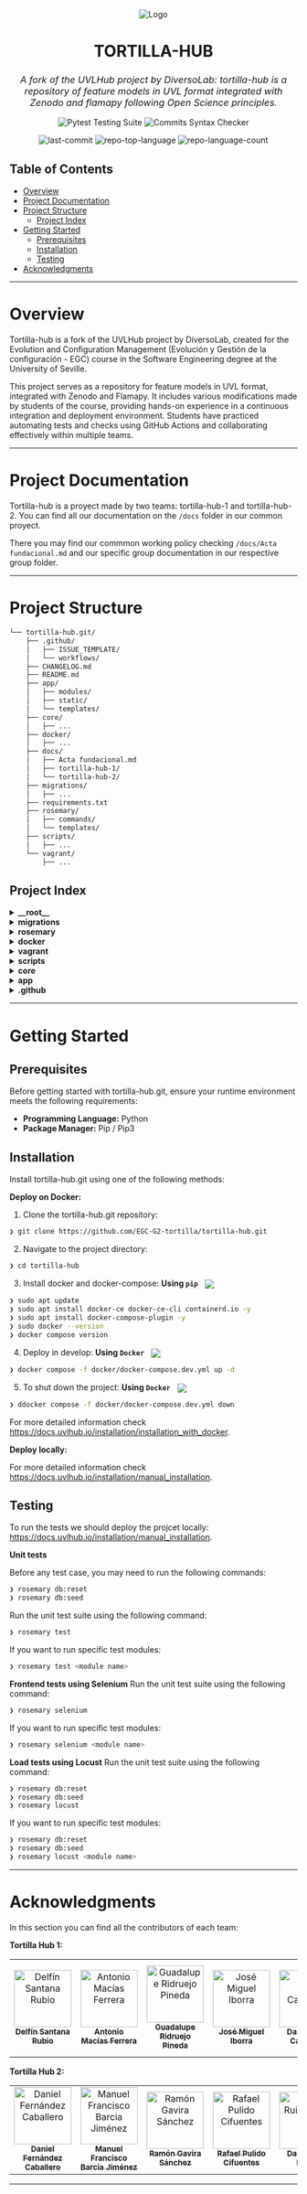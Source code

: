 <div align="center">
  <img src="https://www.uvlhub.io/static/img/logos/logo-light.svg" alt="Logo">
</div>

<div align="center">
  <h1>TORTILLA-HUB</h1>
  <h3 style="font-style: italic; font-weight: normal;">
    A fork of the UVLHub project by DiversoLab: tortilla-hub is a repository of feature models in UVL format integrated with Zenodo and flamapy following Open Science principles.
  </h3>

  <p>
    <img src="https://github.com/EGC-G2-tortilla/tortilla-hub/actions/workflows/tests.yml/badge.svg?branch=main" alt="Pytest Testing Suite">
    <img src="https://github.com/EGC-G2-tortilla/tortilla-hub/actions/workflows/commits.yml/badge.svg?branch=main" alt="Commits Syntax Checker">
  </p>

  <p>
    <img src="https://img.shields.io/github/last-commit/EGC-G2-tortilla/tortilla-hub?style=default&logo=git&logoColor=white&color=0080ff" alt="last-commit">
    <img src="https://img.shields.io/github/languages/top/EGC-G2-tortilla/tortilla-hub?style=default&color=0080ff" alt="repo-top-language">
    <img src="https://img.shields.io/github/languages/count/EGC-G2-tortilla/tortilla-hub?style=default&color=0080ff" alt="repo-language-count">
  </p>

</div>

## Table of Contents

- [Overview](#overview)
- [Project Documentation](#project-documentation)
- [Project Structure](#project-structure)
  - [Project Index](#project-index)
- [Getting Started](#getting-started)
  - [Prerequisites](#prerequisites)
  - [Installation](#installation)
  - [Testing](#testing)
- [Acknowledgments](#acknowledgments)

---

# Overview

Tortilla-hub is a fork of the UVLHub project by DiversoLab, created for the Evolution and Configuration Management (Evolución y Gestión de la configuración - EGC) course in the Software Engineering degree at the University of Seville.

This project serves as a repository for feature models in UVL format, integrated with Zenodo and Flamapy. It includes various modifications made by students of the course, providing hands-on experience in a continuous integration and deployment environment. Students have practiced automating tests and checks using GitHub Actions and collaborating effectively within multiple teams.

---

# Project Documentation

Tortilla-hub is a proyect made by two teams: tortilla-hub-1 and tortilla-hub-2. You can find all our documentation on the ``/docs`` folder in our common proyect. 

There you may find our commmon working policy checking ``/docs/Acta fundacional.md`` and our specific group documentation in our respective group folder.

---

# Project Structure

```sh
└── tortilla-hub.git/
    ├── .github/
    │   ├── ISSUE_TEMPLATE/
    │   └── workflows/
    ├── CHANGELOG.md
    ├── README.md
    ├── app/
    │   ├── modules/
    │   ├── static/
    │   └── templates/
    ├── core/
    │   ├── ...
    ├── docker/
    │   ├── ...
    ├── docs/
    │   ├── Acta fundacional.md
    │   ├── tortilla-hub-1/
    │   └── tortilla-hub-2/
    ├── migrations/
    │   ├── ...
    ├── requirements.txt
    ├── rosemary/
    │   ├── commands/
    │   └── templates/
    ├── scripts/
    │   ├── ...
    └── vagrant/
        ├── ...
```

## Project Index

  <details>
    <summary><b>__root__</b></summary>
    <blockquote>
      <table>
        <tr>
          <td><b><a href='https://github.com/EGC-G2-tortilla/tortilla-hub.git/blob/master/requirements.txt'>requirements.txt</a></b></td>
          <td>- Requirements.txt specifies the project's dependencies<br>- It lists numerous Python packages, including Flask for web framework, SQLAlchemy for database interaction, pytest for testing, and several libraries related to  feature modeling (flamapy-*)<br>- These packages provide the necessary tools and components for building and running the application.</td>
        </tr>
        <tr>
          <td><b><a href='https://github.com/EGC-G2-tortilla/tortilla-hub.git/blob/master/setup.py'>setup.py</a></b></td>
          <td>- setup.py configures the Rosemary project for installation<br>- It defines the project's metadata, lists dependencies (Click and python-dotenv), and specifies the command-line interface (rosemary) entry point, enabling users to easily interact with the UVLHub development environment via the command line.</td>
        </tr>
      </table>
    </blockquote>
  </details>
  <details>
    <summary><b>migrations</b></summary>
    <blockquote>
      <table>
        <tr>
          <td><b><a href='https://github.com/EGC-G2-tortilla/tortilla-hub.git/blob/master/migrations/script.py.mako'>script.py.mako</a></b></td>
          <td>- The script generates Alembic migration scripts for database schema changes.</td>
        </tr>
        <tr>
          <td><b><a href='https://github.com/EGC-G2-tortilla/tortilla-hub.git/blob/master/migrations/env.py'>env.py</a></b></td>
          <td>- env.py configures Alembic, a database migration tool, within a Flask application</td>
        </tr>
        <tr>
          <td><b><a href='https://github.com/EGC-G2-tortilla/tortilla-hub.git/blob/master/migrations/alembic.ini'>alembic.ini</a></b></td>
          <td>- The alembic.ini file configures Alembic, a database migration tool, for the project</td>
        </tr>
      </table>
      <details>
        <summary><b>versions</b></summary>
        <blockquote>
          <a>This folder will contain the successive versions of the migrations made for the Flask project's database. The most recent one will have the highest version number.</a>
          <table>
            <tr>
              <td><b><a href='https://github.com/EGC-G2-tortilla/tortilla-hub.git/blob/master/migrations/versions/002.py'>002.py</a></b></td>
              <td>❯ ...</td>
            </tr>
            <tr>
              <td><b><a href='https://github.com/EGC-G2-tortilla/tortilla-hub.git/blob/master/migrations/versions/001.py'>001.py</a></b></td>
              <td>❯ ...</td>
            </tr>
          </table>
        </blockquote>
      </details>
    </blockquote>
  </details>
  <details>
    <summary><b>rosemary</b></summary>
    <blockquote>
      <table>
        <tr>
          <td><b><a href='https://github.com/EGC-G2-tortilla/tortilla-hub.git/blob/master/rosemary/cli.py'>cli.py</a></b></td>
          <td>- Rosemary/cli.py provides a command-line interface (CLI) for streamlining project development<br>- It integrates various commands, including database management, testing, environment setup, code quality checks, and deployment aids<br>- The CLI acts as a central access point, simplifying common development tasks and improving workflow efficiency within the larger Rosemary project.</td>
        </tr>
        <tr>
          <td><b><a href='https://github.com/EGC-G2-tortilla/tortilla-hub.git/blob/master/rosemary/__main__.py'>__main__.py</a></b></td>
          <td>- Rosemary's __main__.py serves as the application's entry point.</td>
        </tr>
      </table>
      <details>
        <summary><b>templates</b></summary>
        <blockquote>
          <a>...</a>
        </blockquote>
      </details>
      <details>
        <summary><b>commands</b></summary>
        <blockquote>
          <a>...</a>
        </blockquote>
      </details>
    </blockquote>
  </details>
  <details>
    <summary><b>docker</b></summary>
    <blockquote>
      <table>
        <tr>
          <td><b><a href='https://github.com/EGC-G2-tortilla/tortilla-hub.git/blob/master/docker/docker-compose.prod.ssl.yml'>docker-compose.prod.ssl.yml</a></b></td>
          <td>- The docker-compose.prod.ssl.yml file configures a production environment using Docker Compose<br>- It orchestrates the deployment of a web application, a MariaDB database, an Nginx reverse proxy, and Watchtower for automated container updates<br>- The configuration specifies container images, environment variables, port mappings, and volume mounts for persistent data and application resources.</td>
        </tr>
        <tr>
          <td><b><a href='https://github.com/EGC-G2-tortilla/tortilla-hub.git/blob/master/docker/docker-compose.dev.yml'>docker-compose.dev.yml</a></b></td>
          <td>- The docker-compose.dev.yml file configures a multi-container development environment<br>- It defines services for a web application, a MariaDB database, and an Nginx reverse proxy<br>- The configuration facilitates local development by linking these services, managing environment variables, and setting up necessary volumes and networks for seamless interaction<br>- The setup enables developers to run and test the application locally.</td>
        </tr>
        <tr>
          <td><b><a href='https://github.com/EGC-G2-tortilla/tortilla-hub.git/blob/master/docker/docker-compose.prod.webhook.yml'>docker-compose.prod.webhook.yml</a></b></td>
          <td>- The docker-compose.prod.webhook.yml file configures a production environment for a web application using Docker Compose<br>- It defines services for the application itself, a MariaDB database, and an Nginx web server, orchestrating their interactions and resource allocation<br>- The configuration includes environment variables, port mappings, volume mounts for persistent data and scripts, and ensures automatic restarts<br>- The setup facilitates deployment and management of the application within a containerized infrastructure.</td>
        </tr>
        <tr>
          <td><b><a href='https://github.com/EGC-G2-tortilla/tortilla-hub.git/blob/master/docker/docker-compose.prod.yml'>docker-compose.prod.yml</a></b></td>
          <td>- Docker Compose orchestrates a production environment<br>- It defines and manages four containers: a web application, a MariaDB database, an Nginx reverse proxy, and a Watchtower for automated container updates<br>- The configuration maps local directories to containers, enabling persistent storage and deployment of application code, scripts, and configurations<br>- The setup ensures high availability and simplified deployment.</td>
        </tr>
      </table>
      <details>
        <summary><b>images</b></summary>
        <a>This folder will contain the latest Docker images of the webhoock, database, prodcution and development application, and necessary test environments. </a>
        <blockquote>
          <table>
            <tr>
              <td><b><a href='https://github.com/EGC-G2-tortilla/tortilla-hub.git/blob/master/docker/images/Dockerfile.prod'>Dockerfile.prod</a></b></td>
              <td>❯ ...</td>
            </tr>
            <tr>
              <td><b><a href='https://github.com/EGC-G2-tortilla/tortilla-hub.git/blob/master/docker/images/Dockerfile.webhook'>Dockerfile.webhook</a></b></td>
              <td>❯ ...</td>
            </tr>
            <tr>
              <td><b><a href='https://github.com/EGC-G2-tortilla/tortilla-hub.git/blob/master/docker/images/Dockerfile.mariadb'>Dockerfile.mariadb</a></b></td>
              <td>❯ ...</td>
            </tr>
            <tr>
              <td><b><a href='https://github.com/EGC-G2-tortilla/tortilla-hub.git/blob/master/docker/images/Dockerfile.render'>Dockerfile.render</a></b></td>
              <td>❯ ...</td>
            </tr>
            <tr>
              <td><b><a href='https://github.com/EGC-G2-tortilla/tortilla-hub.git/blob/master/docker/images/Dockerfile.locust'>Dockerfile.locust</a></b></td>
              <td>❯ ...</td>
            </tr>
            <tr>
              <td><b><a href='https://github.com/EGC-G2-tortilla/tortilla-hub.git/blob/master/docker/images/Dockerfile.dev'>Dockerfile.dev</a></b></td>
              <td>❯ ...</td>
            </tr>
          </table>
        </blockquote>
      </details>
      <details>
        <summary><b>nginx</b></summary>
        <a>This folder will contain the latest Docker images of the Nginx reverse proxy, and a Watchtower for automated container updates. </a>
        <blockquote>
          <a>...</a>
          <details>
            <summary><b>html</b></summary>
            <blockquote>
              <a>...</a>
            </blockquote>
          </details>
        </blockquote>
      </details>
      <details>
        <summary><b>entrypoints</b></summary>
        <blockquote>
          <a>...</a>
        </blockquote>
      </details>
    </blockquote>
  </details>
  <details>
    <summary><b>vagrant</b></summary>
    <blockquote>
      <table>
      <tr>
        <td><b><a href='https://github.com/EGC-G2-tortilla/tortilla-hub.git/blob/master/vagrant/04_install_dependencies.yml'>04_install_dependencies.yml</a></b></td>
        <td>- The Ansible playbook configures the system to support the project's Python 3.12 environment.</td>
      </tr>
      <tr>
        <td><b><a href='https://github.com/EGC-G2-tortilla/tortilla-hub.git/blob/master/vagrant/02_install_mariadb.yml'>02_install_mariadb.yml</a></b></td>
        <td>- The Ansible playbook 02_install_mariadb.yml sets up a MariaDB database server<br>- It installs MariaDB and the necessary Python library, starts and enables the service, configures the root password, and creates specified databases and a user with appropriate privileges.</td>
      </tr>
      <tr>
        <td><b><a href='https://github.com/EGC-G2-tortilla/tortilla-hub.git/blob/master/vagrant/01_setup.yml'>01_setup.yml</a></b></td>
        <td>- `vagrant/01_setup.yml prepares the system for provisioning by updating the apt package cache.</td>
      </tr>
      <tr>
        <td><b><a href='https://github.com/EGC-G2-tortilla/tortilla-hub.git/blob/master/vagrant/03_mariadb_scripts.yml'>03_mariadb_scripts.yml</a></b></td>
        <td>- The vagrant/03_mariadb_scripts.yml Ansible playbook configures and initializes the MariaDB database.</td>
      </tr>
      <tr>
        <td><b><a href='https://github.com/EGC-G2-tortilla/tortilla-hub.git/blob/master/vagrant/06_utilities.yml'>06_utilities.yml</a></b></td>
        <td>- Ansible's 06_utilities.yml configures the Vagrant user environment.</td>
      </tr>
      <tr>
        <td><b><a href='https://github.com/EGC-G2-tortilla/tortilla-hub.git/blob/master/vagrant/00_main.yml'>00_main.yml</a></b></td>
        <td>❯ ...</td>
      </tr>
      <tr>
        <td><b><a href='https://github.com/EGC-G2-tortilla/tortilla-hub.git/blob/master/vagrant/Vagrantfile'>Vagrantfile</a></b></td>
        <td>- The Vagrantfile configures a virtual machine using Ubuntu, setting up network ports, syncing folders, and provisioning via Ansible<br>- It loads environment variables from a .env file, making them accessible to the Ansible playbook and the virtual machine's shell environment<br>- This ensures consistent configuration and deployment across different environments.</td>
      </tr>
      <tr>
        <td><b><a href='https://github.com/EGC-G2-tortilla/tortilla-hub.git/blob/master/vagrant/05_run_app.yml'>05_run_app.yml</a></b></td>
        <td>❯ ...</td>
      </tr>
      </table>
    </blockquote>
  </details>
  <details>
    <summary><b>scripts</b></summary>
    <blockquote>
      <table>
      <tr>
        <td><b><a href='https://github.com/EGC-G2-tortilla/tortilla-hub.git/blob/master/scripts/restart_container.sh'>restart_container.sh</a></b></td>
        <td>❯ Restarts the Docker container running the Flask app. </td>
      </tr>
      <tr>
        <td><b><a href='https://github.com/EGC-G2-tortilla/tortilla-hub.git/blob/master/scripts/wait-for-db.sh'>wait-for-db.sh</a></b></td>
        <td>❯ Waits for the database service to be up before starting the Flask app. </td>
      </tr>
      <tr>
        <td><b><a href='https://github.com/EGC-G2-tortilla/tortilla-hub.git/blob/master/scripts/init-testing-db.sh'>init-testing-db.sh</a></b></td>
        <td>❯ Waits for the database service to be up before starting the Flask app, likely using a connection check loop.</td>
      </tr>
      <tr>
        <td><b><a href='https://github.com/EGC-G2-tortilla/tortilla-hub.git/blob/master/scripts/ssl_renew.sh'>ssl_renew.sh</a></b></td>
        <td>❯ Renews SSL certificates. </td>
      </tr>
      <tr>
        <td><b><a href='https://github.com/EGC-G2-tortilla/tortilla-hub.git/blob/master/scripts/git_update.sh'>git_update.sh</a></b></td>
        <td>❯ Updates the project repository by pulling the latest changes from Git. </td>
      </tr>
      <tr>
        <td><b><a href='https://github.com/EGC-G2-tortilla/tortilla-hub.git/blob/master/scripts/ssl_setup.sh'>ssl_setup.sh</a></b></td>
        <td>❯ Sets up SSL certificates and configures the Flask app with Nginx. </td>
      </tr>
      <tr>
        <td><b><a href='https://github.com/EGC-G2-tortilla/tortilla-hub.git/blob/master/scripts/clean_docker.sh'>clean_docker.sh</a></b></td>
        <td>❯ Cleans up unused Docker containers, images, volumes, and networks.</td>
      </tr>
      </table>
    </blockquote>
  </details>
  <details>
    <summary><b>core</b></summary>
    <blockquote>
      <a>The core folder contains the core logic of the application: application setup,  configurations, selenium configuration, serialicers and decorators, base templates, etc.</a>
      <details>
        <summary><b>bootstraps</b></summary>
        <blockquote>
          <a>...</a>
        </blockquote>
      </details>
      <details>
        <summary><b>selenium</b></summary>
        <blockquote>
          <a>...</a>
        </blockquote>
      </details>
      <details>
        <summary><b>configuration</b></summary>
        <blockquote>
          <a>...</a>
        </blockquote>
      </details>
      <details>
        <summary><b>blueprints</b></summary>
        <blockquote>
          <a>...</a>
        </blockquote>
      </details>
      <details>
        <summary><b>serialisers</b></summary>
        <blockquote>
          <a>...</a>
        </blockquote>
      </details>
      <details>
        <summary><b>decorators</b></summary>
        <blockquote>
          <a>...</a>
        </blockquote>
      </details>
      <details>
        <summary><b>locust</b></summary>
        <blockquote>
          <a>...</a>
        </blockquote>
      </details>
      <details>
        <summary><b>resources</b></summary>
        <blockquote>
          <a>...</a>
        </blockquote>
      </details>
      <details>
        <summary><b>managers</b></summary>
        <blockquote>
          <a>...</a>
        </blockquote>
      </details>
      <details>
        <summary><b>repositories</b></summary>
        <blockquote>
          <a>...</a>
        </blockquote>
      </details>
      <details>
        <summary><b>seeders</b></summary>
        <blockquote>
          <a>...</a>
        </blockquote>
      </details>
      <details>
        <summary><b>environment</b></summary>
        <blockquote>
          <a>...</a>
        </blockquote>
      </details>
      <details>
        <summary><b>services</b></summary>
        <blockquote>
          <a>...</a>
        </blockquote>
      </details>
    </blockquote>
  </details>
  <details>
    <summary><b>app</b></summary>
    <a>The app folder cotains all the application logic: all the data models, the repositories and servers of the differrent modules, and the html files for the applications views. </a>
    <blockquote>
      <details>
        <summary><b>templates</b></summary>
        <a>Base templates for the html files and common error pages. </a>
        <blockquote>
          <table>
          <tr>
            <td><b><a href='https://github.com/EGC-G2-tortilla/tortilla-hub.git/blob/master/app/templates/base_template.html'>base_template.html</a></b></td>
            <td>❯ The base template that provides the layout (e.g., navigation, header, footer) for other pages. Other templates extend this. </td>
          </tr>
          <tr>
            <td><b><a href='https://github.com/EGC-G2-tortilla/tortilla-hub.git/blob/master/app/templates/500.html'>500.html</a></b></td>
            <td>❯ Displays the 500 Internal Server Error page, shown when the server encounters an unexpected condition. </td>
          </tr>
          <tr>
            <td><b><a href='https://github.com/EGC-G2-tortilla/tortilla-hub.git/blob/master/app/templates/404.html'>404.html</a></b></td>
            <td>❯ Renders the 404 Not Found page, displayed when a resource (e.g., URL) does not exist. </td>
          </tr>
          <tr>
            <td><b><a href='https://github.com/EGC-G2-tortilla/tortilla-hub.git/blob/master/app/templates/401.html'>401.html</a></b></td>
            <td>❯ A 401 Unauthorized error page, shown when the user is not authenticated. </td>
          </tr>
          <tr>
            <td><b><a href='https://github.com/EGC-G2-tortilla/tortilla-hub.git/blob/master/app/templates/400.html'>400.html</a></b></td>
            <td>❯ Handles the 400 Bad Request error, usually caused by invalid client input. </td>
          </tr>
          </table>
        </blockquote>
      </details>
      <details>
        <summary><b>modules</b></summary>
        <blockquote>
          <table>
          <tr>
            <td><b><a href='https://github.com/EGC-G2-tortilla/tortilla-hub.git/blob/master/app/modules/conftest.py'>conftest.py</a></b></td>
            <td>❯ ...</td>
          </tr>
          <tr>
            <td><b><a href='https://github.com/EGC-G2-tortilla/tortilla-hub.git/blob/master/app/modules/pytest.ini'>pytest.ini</a></b></td>
            <td>❯ ...</td>
          </tr>
          </table>
          <details>
            <summary><b>webhook</b></summary>
            <a>This folder contains the logic related to handling webhooks (HTTP callbacks triggered by external services to notify your of certain events).</a>
            <blockquote>
              <table>
              <tr>
                <td><b><a href='https://github.com/EGC-G2-tortilla/tortilla-hub.git/blob/master/app/modules/webhook/services.py'>services.py</a></b></td>
                <td>❯ ...</td>
              </tr>
              <tr>
                <td><b><a href='https://github.com/EGC-G2-tortilla/tortilla-hub.git/blob/master/app/modules/webhook/models.py'>models.py</a></b></td>
                <td>❯ ...</td>
              </tr>
              <tr>
                <td><b><a href='https://github.com/EGC-G2-tortilla/tortilla-hub.git/blob/master/app/modules/webhook/seeders.py'>seeders.py</a></b></td>
                <td>❯ ...</td>
              </tr>
              <tr>
                <td><b><a href='https://github.com/EGC-G2-tortilla/tortilla-hub.git/blob/master/app/modules/webhook/forms.py'>forms.py</a></b></td>
                <td>❯ ...</td>
              </tr>
              <tr>
                <td><b><a href='https://github.com/EGC-G2-tortilla/tortilla-hub.git/blob/master/app/modules/webhook/repositories.py'>repositories.py</a></b></td>
                <td>❯ ...</td>
              </tr>
              <tr>
                <td><b><a href='https://github.com/EGC-G2-tortilla/tortilla-hub.git/blob/master/app/modules/webhook/routes.py'>routes.py</a></b></td>
                <td>❯ ...</td>
              </tr>
              </table>
              <details>
                <summary><b>templates</b></summary>
                <blockquote>
                  <details>
                    <summary><b>webhook</b></summary>
                    <blockquote>
                      <table>
                      <tr>
                        <td><b><a href='https://github.com/EGC-G2-tortilla/tortilla-hub.git/blob/master/app/modules/webhook/templates/webhook/index.html'>index.html</a></b></td>
                        <td>❯ ...</td>
                      </tr>
                      </table>
                    </blockquote>
                  </details>
                </blockquote>
              </details>
            </blockquote>
          </details>
          <details>
            <summary><b>flamapy</b></summary>
            <blockquote>
              <table>
              <tr>
                <td><b><a href='https://github.com/EGC-G2-tortilla/tortilla-hub.git/blob/master/app/modules/flamapy/services.py'>services.py</a></b></td>
                <td>❯ ...</td>
              </tr>
              <tr>
                <td><b><a href='https://github.com/EGC-G2-tortilla/tortilla-hub.git/blob/master/app/modules/flamapy/models.py'>models.py</a></b></td>
                <td>❯ ...</td>
              </tr>
              <tr>
                <td><b><a href='https://github.com/EGC-G2-tortilla/tortilla-hub.git/blob/master/app/modules/flamapy/seeders.py'>seeders.py</a></b></td>
                <td>❯ ...</td>
              </tr>
              <tr>
                <td><b><a href='https://github.com/EGC-G2-tortilla/tortilla-hub.git/blob/master/app/modules/flamapy/forms.py'>forms.py</a></b></td>
                <td>❯ ...</td>
              </tr>
              <tr>
                <td><b><a href='https://github.com/EGC-G2-tortilla/tortilla-hub.git/blob/master/app/modules/flamapy/repositories.py'>repositories.py</a></b></td>
                <td>❯ ...</td>
              </tr>
              <tr>
                <td><b><a href='https://github.com/EGC-G2-tortilla/tortilla-hub.git/blob/master/app/modules/flamapy/routes.py'>routes.py</a></b></td>
                <td>❯ ...</td>
              </tr>
              </table>
              <details>
                <summary><b>templates</b></summary>
                <blockquote>
                  <details>
                    <summary><b>flamapy</b></summary>
                    <blockquote>
                      <table>
                      <tr>
                        <td><b><a href='https://github.com/EGC-G2-tortilla/tortilla-hub.git/blob/master/app/modules/flamapy/templates/flamapy/index.html'>index.html</a></b></td>
                        <td>❯ ...</td>
                      </tr>
                      </table>
                    </blockquote>
                  </details>
                </blockquote>
              </details>
            </blockquote>
          </details>
          <details>
            <summary><b>auth</b></summary>
            <blockquote>
              <a>The auth folder is dedicated to handling authentication and authorization functionalities. It contains code that manages user login, registration, password management, and permissions.</a>
              <table>
              <tr>
                <td><b><a href='https://github.com/EGC-G2-tortilla/tortilla-hub.git/blob/master/app/modules/auth/services.py'>services.py</a></b></td>
                <td>❯ ...</td>
              </tr>
              <tr>
                <td><b><a href='https://github.com/EGC-G2-tortilla/tortilla-hub.git/blob/master/app/modules/auth/models.py'>models.py</a></b></td>
                <td>❯ ...</td>
              </tr>
              <tr>
                <td><b><a href='https://github.com/EGC-G2-tortilla/tortilla-hub.git/blob/master/app/modules/auth/seeders.py'>seeders.py</a></b></td>
                <td>❯ ...</td>
              </tr>
              <tr>
                <td><b><a href='https://github.com/EGC-G2-tortilla/tortilla-hub.git/blob/master/app/modules/auth/forms.py'>forms.py</a></b></td>
                <td>❯ ...</td>
              </tr>
              <tr>
                <td><b><a href='https://github.com/EGC-G2-tortilla/tortilla-hub.git/blob/master/app/modules/auth/repositories.py'>repositories.py</a></b></td>
                <td>❯ ...</td>
              </tr>
              <tr>
                <td><b><a href='https://github.com/EGC-G2-tortilla/tortilla-hub.git/blob/master/app/modules/auth/routes.py'>routes.py</a></b></td>
                <td>❯ ...</td>
              </tr>
              </table>
              <details>
                <summary><b>templates</b></summary>
                <blockquote>
                  <details>
                    <summary><b>auth</b></summary>
                    <blockquote>
                      <table>
                      <tr>
                        <td><b><a href='https://github.com/EGC-G2-tortilla/tortilla-hub.git/blob/master/app/modules/auth/templates/auth/signup_form.html'>signup_form.html</a></b></td>
                        <td>❯ ...</td>
                      </tr>
                      <tr>
                        <td><b><a href='https://github.com/EGC-G2-tortilla/tortilla-hub.git/blob/master/app/modules/auth/templates/auth/provide_email.html'>provide_email.html</a></b></td>
                        <td>❯ ...</td>
                      </tr>
                      <tr>
                        <td><b><a href='https://github.com/EGC-G2-tortilla/tortilla-hub.git/blob/master/app/modules/auth/templates/auth/login_form.html'>login_form.html</a></b></td>
                        <td>❯ ...</td>
                      </tr>
                      </table>
                    </blockquote>
                  </details>
                </blockquote>
              </details>
            </blockquote>
          </details>
          <details>
            <summary><b>hubfile</b></summary>
            <blockquote>
              <table>
              <tr>
                <td><b><a href='https://github.com/EGC-G2-tortilla/tortilla-hub.git/blob/master/app/modules/hubfile/services.py'>services.py</a></b></td>
                <td>❯ ...</td>
              </tr>
              <tr>
                <td><b><a href='https://github.com/EGC-G2-tortilla/tortilla-hub.git/blob/master/app/modules/hubfile/models.py'>models.py</a></b></td>
                <td>❯ ...</td>
              </tr>
              <tr>
                <td><b><a href='https://github.com/EGC-G2-tortilla/tortilla-hub.git/blob/master/app/modules/hubfile/seeders.py'>seeders.py</a></b></td>
                <td>❯ ...</td>
              </tr>
              <tr>
                <td><b><a href='https://github.com/EGC-G2-tortilla/tortilla-hub.git/blob/master/app/modules/hubfile/forms.py'>forms.py</a></b></td>
                <td>❯ ...</td>
              </tr>
              <tr>
                <td><b><a href='https://github.com/EGC-G2-tortilla/tortilla-hub.git/blob/master/app/modules/hubfile/repositories.py'>repositories.py</a></b></td>
                <td>❯ ...</td>
              </tr>
              <tr>
                <td><b><a href='https://github.com/EGC-G2-tortilla/tortilla-hub.git/blob/master/app/modules/hubfile/routes.py'>routes.py</a></b></td>
                <td>❯ ...</td>
              </tr>
              </table>
              <details>
                <summary><b>templates</b></summary>
                <blockquote>
                  <details>
                    <summary><b>hubfile</b></summary>
                    <blockquote>
                      <table>
                      <tr>
                        <td><b><a href='https://github.com/EGC-G2-tortilla/tortilla-hub.git/blob/master/app/modules/hubfile/templates/hubfile/index.html'>index.html</a></b></td>
                        <td>❯ ...</td>
                      </tr>
                      </table>
                    </blockquote>
                  </details>
                </blockquote>
              </details>
            </blockquote>
          </details>
          <details>
            <summary><b>dataset</b></summary>
            <blockquote>
              <a>This folder contains all the object modelling and business logic related to the datasets, which are one of the core elements of the uvl repository. </a>
              <table>
              <tr>
                <td><b><a href='https://github.com/EGC-G2-tortilla/tortilla-hub.git/blob/master/app/modules/dataset/services.py'>services.py</a></b></td>
                <td>❯ ...</td>
              </tr>
              <tr>
                <td><b><a href='https://github.com/EGC-G2-tortilla/tortilla-hub.git/blob/master/app/modules/dataset/models.py'>models.py</a></b></td>
                <td>❯ ...</td>
              </tr>
              <tr>
                <td><b><a href='https://github.com/EGC-G2-tortilla/tortilla-hub.git/blob/master/app/modules/dataset/seeders.py'>seeders.py</a></b></td>
                <td>❯ ...</td>
              </tr>
              <tr>
                <td><b><a href='https://github.com/EGC-G2-tortilla/tortilla-hub.git/blob/master/app/modules/dataset/forms.py'>forms.py</a></b></td>
                <td>❯ ...</td>
              </tr>
              <tr>
                <td><b><a href='https://github.com/EGC-G2-tortilla/tortilla-hub.git/blob/master/app/modules/dataset/api.py'>api.py</a></b></td>
                <td>❯ ...</td>
              </tr>
              <tr>
                <td><b><a href='https://github.com/EGC-G2-tortilla/tortilla-hub.git/blob/master/app/modules/dataset/repositories.py'>repositories.py</a></b></td>
                <td>❯ ...</td>
              </tr>
              <tr>
                <td><b><a href='https://github.com/EGC-G2-tortilla/tortilla-hub.git/blob/master/app/modules/dataset/routes.py'>routes.py</a></b></td>
                <td>❯ ...</td>
              </tr>
              </table>
              <details>
                <summary><b>uvl_examples</b></summary>
                <blockquote>
                  <table>
                  <tr>
                    <td><b><a href='https://github.com/EGC-G2-tortilla/tortilla-hub.git/blob/master/app/modules/dataset/uvl_examples/file6.uvl'>file6.uvl</a></b></td>
                    <td>❯ ...</td>
                  </tr>
                  <tr>
                    <td><b><a href='https://github.com/EGC-G2-tortilla/tortilla-hub.git/blob/master/app/modules/dataset/uvl_examples/file7.uvl'>file7.uvl</a></b></td>
                    <td>❯ ...</td>
                  </tr>
                  <tr>
                    <td><b><a href='https://github.com/EGC-G2-tortilla/tortilla-hub.git/blob/master/app/modules/dataset/uvl_examples/file5.uvl'>file5.uvl</a></b></td>
                    <td>❯ ...</td>
                  </tr>
                  <tr>
                    <td><b><a href='https://github.com/EGC-G2-tortilla/tortilla-hub.git/blob/master/app/modules/dataset/uvl_examples/file4.uvl'>file4.uvl</a></b></td>
                    <td>❯ ...</td>
                  </tr>
                  <tr>
                    <td><b><a href='https://github.com/EGC-G2-tortilla/tortilla-hub.git/blob/master/app/modules/dataset/uvl_examples/file1.uvl'>file1.uvl</a></b></td>
                    <td>❯ ...</td>
                  </tr>
                  <tr>
                    <td><b><a href='https://github.com/EGC-G2-tortilla/tortilla-hub.git/blob/master/app/modules/dataset/uvl_examples/file3.uvl'>file3.uvl</a></b></td>
                    <td>❯ ...</td>
                  </tr>
                  <tr>
                    <td><b><a href='https://github.com/EGC-G2-tortilla/tortilla-hub.git/blob/master/app/modules/dataset/uvl_examples/file2.uvl'>file2.uvl</a></b></td>
                    <td>❯ ...</td>
                  </tr>
                  <tr>
                    <td><b><a href='https://github.com/EGC-G2-tortilla/tortilla-hub.git/blob/master/app/modules/dataset/uvl_examples/file9.uvl'>file9.uvl</a></b></td>
                    <td>❯ ...</td>
                  </tr>
                  <tr>
                    <td><b><a href='https://github.com/EGC-G2-tortilla/tortilla-hub.git/blob/master/app/modules/dataset/uvl_examples/file12.uvl'>file12.uvl</a></b></td>
                    <td>❯ ...</td>
                  </tr>
                  <tr>
                    <td><b><a href='https://github.com/EGC-G2-tortilla/tortilla-hub.git/blob/master/app/modules/dataset/uvl_examples/file8.uvl'>file8.uvl</a></b></td>
                    <td>❯ ...</td>
                  </tr>
                  <tr>
                    <td><b><a href='https://github.com/EGC-G2-tortilla/tortilla-hub.git/blob/master/app/modules/dataset/uvl_examples/file10.uvl'>file10.uvl</a></b></td>
                    <td>❯ ...</td>
                  </tr>
                  <tr>
                    <td><b><a href='https://github.com/EGC-G2-tortilla/tortilla-hub.git/blob/master/app/modules/dataset/uvl_examples/file11.uvl'>file11.uvl</a></b></td>
                    <td>❯ ...</td>
                  </tr>
                  </table>
                </blockquote>
              </details>
              <details>
                <summary><b>templates</b></summary>
                <blockquote>
                  <details>
                    <summary><b>dataset</b></summary>
                    <blockquote>
                      <table>
                      <tr>
                        <td><b><a href='https://github.com/EGC-G2-tortilla/tortilla-hub.git/blob/master/app/modules/dataset/templates/dataset/upload_dataset.html'>upload_dataset.html</a></b></td>
                        <td>❯ ...</td>
                      </tr>
                      <tr>
                        <td><b><a href='https://github.com/EGC-G2-tortilla/tortilla-hub.git/blob/master/app/modules/dataset/templates/dataset/view_dataset.html'>view_dataset.html</a></b></td>
                        <td>❯ ...</td>
                      </tr>
                      <tr>
                        <td><b><a href='https://github.com/EGC-G2-tortilla/tortilla-hub.git/blob/master/app/modules/dataset/templates/dataset/list_datasets.html'>list_datasets.html</a></b></td>
                        <td>❯ ...</td>
                      </tr>
                      </table>
                    </blockquote>
                  </details>
                </blockquote>
              </details>
            </blockquote>
          </details>
          <details>
            <summary><b>featuremodel</b></summary>
            <blockquote>
              <a>This folder contains all the data modelling and business logic behind the FeatureModel objects. </a>
              <table>
              <tr>
                <td><b><a href='https://github.com/EGC-G2-tortilla/tortilla-hub.git/blob/master/app/modules/featuremodel/services.py'>services.py</a></b></td>
                <td>❯ ...</td>
              </tr>
              <tr>
                <td><b><a href='https://github.com/EGC-G2-tortilla/tortilla-hub.git/blob/master/app/modules/featuremodel/models.py'>models.py</a></b></td>
                <td>❯ ...</td>
              </tr>
              <tr>
                <td><b><a href='https://github.com/EGC-G2-tortilla/tortilla-hub.git/blob/master/app/modules/featuremodel/seeders.py'>seeders.py</a></b></td>
                <td>❯ ...</td>
              </tr>
              <tr>
                <td><b><a href='https://github.com/EGC-G2-tortilla/tortilla-hub.git/blob/master/app/modules/featuremodel/forms.py'>forms.py</a></b></td>
                <td>❯ ...</td>
              </tr>
              <tr>
                <td><b><a href='https://github.com/EGC-G2-tortilla/tortilla-hub.git/blob/master/app/modules/featuremodel/repositories.py'>repositories.py</a></b></td>
                <td>❯ ...</td>
              </tr>
              <tr>
                <td><b><a href='https://github.com/EGC-G2-tortilla/tortilla-hub.git/blob/master/app/modules/featuremodel/routes.py'>routes.py</a></b></td>
                <td>❯ ...</td>
              </tr>
              </table>
              <details>
                <summary><b>templates</b></summary>
                <blockquote>
                  <details>
                    <summary><b>featuremodel</b></summary>
                    <blockquote>
                      <table>
                      <tr>
                        <td><b><a href='https://github.com/EGC-G2-tortilla/tortilla-hub.git/blob/master/app/modules/featuremodel/templates/featuremodel/index.html'>index.html</a></b></td>
                        <td>❯ ...</td>
                      </tr>
                      </table>
                    </blockquote>
                  </details>
                </blockquote>
              </details>
            </blockquote>
          </details>
          <details>
            <summary><b>explore</b></summary>
            <blockquote>
              <table>
              <tr>
                <td><b><a href='https://github.com/EGC-G2-tortilla/tortilla-hub.git/blob/master/app/modules/explore/services.py'>services.py</a></b></td>
                <td>❯ ...</td>
              </tr>
              <tr>
                <td><b><a href='https://github.com/EGC-G2-tortilla/tortilla-hub.git/blob/master/app/modules/explore/forms.py'>forms.py</a></b></td>
                <td>❯ ...</td>
              </tr>
              <tr>
                <td><b><a href='https://github.com/EGC-G2-tortilla/tortilla-hub.git/blob/master/app/modules/explore/repositories.py'>repositories.py</a></b></td>
                <td>❯ ...</td>
              </tr>
              <tr>
                <td><b><a href='https://github.com/EGC-G2-tortilla/tortilla-hub.git/blob/master/app/modules/explore/routes.py'>routes.py</a></b></td>
                <td>❯ ...</td>
              </tr>
              </table>
              <details>
                <summary><b>templates</b></summary>
                <blockquote>
                  <details>
                    <summary><b>explore</b></summary>
                    <blockquote>
                      <table>
                      <tr>
                        <td><b><a href='https://github.com/EGC-G2-tortilla/tortilla-hub.git/blob/master/app/modules/explore/templates/explore/index.html'>index.html</a></b></td>
                        <td>❯ ...</td>
                      </tr>
                      </table>
                    </blockquote>
                  </details>
                </blockquote>
              </details>
            </blockquote>
          </details>
          <details>
            <summary><b>public</b></summary>
            <blockquote>
              <table>
              <tr>
                <td><b><a href='https://github.com/EGC-G2-tortilla/tortilla-hub.git/blob/master/app/modules/public/routes.py'>routes.py</a></b></td>
                <td>❯ ...</td>
              </tr>
              </table>
              <details>
                <summary><b>templates</b></summary>
                <blockquote>
                  <details>
                    <summary><b>public</b></summary>
                    <blockquote>
                      <table>
                      <tr>
                        <td><b><a href='https://github.com/EGC-G2-tortilla/tortilla-hub.git/blob/master/app/modules/public/templates/public/index.html'>index.html</a></b></td>
                        <td>❯ ...</td>
                      </tr>
                      </table>
                    </blockquote>
                  </details>
                </blockquote>
              </details>
            </blockquote>
          </details>
          <details>
            <summary><b>profile</b></summary>
            <blockquote>
              <a> The profile folder handles user-related functionalities that allow users to view, update, and manage their personal data. </a>
              <table>
              <tr>
                <td><b><a href='https://github.com/EGC-G2-tortilla/tortilla-hub.git/blob/master/app/modules/profile/services.py'>services.py</a></b></td>
                <td>❯ ...</td>
              </tr>
              <tr>
                <td><b><a href='https://github.com/EGC-G2-tortilla/tortilla-hub.git/blob/master/app/modules/profile/models.py'>models.py</a></b></td>
                <td>❯ ...</td>
              </tr>
              <tr>
                <td><b><a href='https://github.com/EGC-G2-tortilla/tortilla-hub.git/blob/master/app/modules/profile/forms.py'>forms.py</a></b></td>
                <td>❯ ...</td>
              </tr>
              <tr>
                <td><b><a href='https://github.com/EGC-G2-tortilla/tortilla-hub.git/blob/master/app/modules/profile/repositories.py'>repositories.py</a></b></td>
                <td>❯ ...</td>
              </tr>
              <tr>
                <td><b><a href='https://github.com/EGC-G2-tortilla/tortilla-hub.git/blob/master/app/modules/profile/routes.py'>routes.py</a></b></td>
                <td>❯ ...</td>
              </tr>
              </table>
              <details>
                <summary><b>templates</b></summary>
                <blockquote>
                  <details>
                    <summary><b>profile</b></summary>
                    <blockquote>
                      <table>
                      <tr>
                        <td><b><a href='https://github.com/EGC-G2-tortilla/tortilla-hub.git/blob/master/app/modules/profile/templates/profile/edit.html'>edit.html</a></b></td>
                        <td>❯ ...</td>
                      </tr>
                      <tr>
                        <td><b><a href='https://github.com/EGC-G2-tortilla/tortilla-hub.git/blob/master/app/modules/profile/templates/profile/summary.html'>summary.html</a></b></td>
                        <td>❯ ...</td>
                      </tr>
                      </table>
                    </blockquote>
                  </details>
                </blockquote>
              </details>
            </blockquote>
          </details>
          <details>
            <summary><b>team</b></summary>
            <blockquote>
              <table>
              <tr>
                <td><b><a href='https://github.com/EGC-G2-tortilla/tortilla-hub.git/blob/master/app/modules/team/routes.py'>routes.py</a></b></td>
                <td>❯ ...</td>
              </tr>
              </table>
              <details>
                <summary><b>templates</b></summary>
                <blockquote>
                  <details>
                    <summary><b>team</b></summary>
                    <blockquote>
                      <table>
                      <tr>
                        <td><b><a href='https://github.com/EGC-G2-tortilla/tortilla-hub.git/blob/master/app/modules/team/templates/team/index.html'>index.html</a></b></td>
                        <td>❯ ...</td>
                      </tr>
                      </table>
                    </blockquote>
                  </details>
                </blockquote>
              </details>
            </blockquote>
          </details>
          <details>
            <summary><b>community</b></summary>
            <blockquote>
              <a>The comunnity folder contains all the data modelling, route, business logic and views of the communities. </a>
              <table>
              <tr>
                <td><b><a href='https://github.com/EGC-G2-tortilla/tortilla-hub.git/blob/master/app/modules/community/services.py'>services.py</a></b></td>
                <td>❯ ...</td>
              </tr>
              <tr>
                <td><b><a href='https://github.com/EGC-G2-tortilla/tortilla-hub.git/blob/master/app/modules/community/models.py'>models.py</a></b></td>
                <td>❯ ...</td>
              </tr>
              <tr>
                <td><b><a href='https://github.com/EGC-G2-tortilla/tortilla-hub.git/blob/master/app/modules/community/seeders.py'>seeders.py</a></b></td>
                <td>❯ ...</td>
              </tr>
              <tr>
                <td><b><a href='https://github.com/EGC-G2-tortilla/tortilla-hub.git/blob/master/app/modules/community/forms.py'>forms.py</a></b></td>
                <td>❯ ...</td>
              </tr>
              <tr>
                <td><b><a href='https://github.com/EGC-G2-tortilla/tortilla-hub.git/blob/master/app/modules/community/repositories.py'>repositories.py</a></b></td>
                <td>❯ ...</td>
              </tr>
              <tr>
                <td><b><a href='https://github.com/EGC-G2-tortilla/tortilla-hub.git/blob/master/app/modules/community/routes.py'>routes.py</a></b></td>
                <td>❯ ...</td>
              </tr>
              </table>
              <details>
                <summary><b>templates</b></summary>
                <blockquote>
                  <details>
                    <summary><b>community</b></summary>
                    <blockquote>
                      <table>
                      <tr>
                        <td><b><a href='https://github.com/EGC-G2-tortilla/tortilla-hub.git/blob/master/app/modules/community/templates/community/community_info.html'>community_info.html</a></b></td>
                        <td>❯ ...</td>
                      </tr>
                      <tr>
                        <td><b><a href='https://github.com/EGC-G2-tortilla/tortilla-hub.git/blob/master/app/modules/community/templates/community/community_members.html'>community_members.html</a></b></td>
                        <td>❯ ...</td>
                      </tr>
                      <tr>
                        <td><b><a href='https://github.com/EGC-G2-tortilla/tortilla-hub.git/blob/master/app/modules/community/templates/community/community.html'>community.html</a></b></td>
                        <td>❯ ...</td>
                      </tr>
                      <tr>
                        <td><b><a href='https://github.com/EGC-G2-tortilla/tortilla-hub.git/blob/master/app/modules/community/templates/community/index.html'>index.html</a></b></td>
                        <td>❯ ...</td>
                      </tr>
                      <tr>
                        <td><b><a href='https://github.com/EGC-G2-tortilla/tortilla-hub.git/blob/master/app/modules/community/templates/community/create_community.html'>create_community.html</a></b></td>
                        <td>❯ ...</td>
                      </tr>
                      </table>
                    </blockquote>
                  </details>
                </blockquote>
              </details>
            </blockquote>
          </details>
          <details>
            <summary><b>fakenodo</b></summary>
            <blockquote>
              <a> The fakenodo folder contains all the services and models necessary to works with a mocked version of Zenodo. this will help to simulate as many calls to the Zenodyo API as they are necessary to test the application. </a>
              <table>
              <tr>
                <td><b><a href='https://github.com/EGC-G2-tortilla/tortilla-hub.git/blob/master/app/modules/fakenodo/services.py'>services.py</a></b></td>
                <td>❯ ...</td>
              </tr>
              <tr>
                <td><b><a href='https://github.com/EGC-G2-tortilla/tortilla-hub.git/blob/master/app/modules/fakenodo/models.py'>models.py</a></b></td>
                <td>❯ ...</td>
              </tr>
              <tr>
                <td><b><a href='https://github.com/EGC-G2-tortilla/tortilla-hub.git/blob/master/app/modules/fakenodo/forms.py'>forms.py</a></b></td>
                <td>❯ ...</td>
              </tr>
              <tr>
                <td><b><a href='https://github.com/EGC-G2-tortilla/tortilla-hub.git/blob/master/app/modules/fakenodo/repositories.py'>repositories.py</a></b></td>
                <td>❯ ...</td>
              </tr>
              <tr>
                <td><b><a href='https://github.com/EGC-G2-tortilla/tortilla-hub.git/blob/master/app/modules/fakenodo/routes.py'>routes.py</a></b></td>
                <td>❯ ...</td>
              </tr>
              </table>
              <details>
                <summary><b>templates</b></summary>
                <blockquote>
                  <table>
                  <tr>
                    <td><b><a href='https://github.com/EGC-G2-tortilla/tortilla-hub.git/blob/master/app/modules/fakenodo/templates/index.html'>index.html</a></b></td>
                    <td>❯ ...</td>
                  </tr>
                  </table>
                </blockquote>
              </details>
            </blockquote>
          </details>
        </blockquote>
      </details>
    </blockquote>
  </details>
  <details>
    <summary><b>.github</b></summary>
    <a>It contains configuration files and scripts related to continuous integration (CI) and continuous deployment (CD). It includes YAML files that define workflows for GitHub Actions. </a>
    <blockquote>
      <details>
        <summary><b>workflows</b></summary>
        <blockquote>
          <table>
          <tr>
            <td><b><a href='https://github.com/EGC-G2-tortilla/tortilla-hub.git/blob/master/.github/workflows/deployment_on_dockerhub.yml'>deployment_on_dockerhub.yml</a></b></td>
            <td>❯ ...</td>
          </tr>
          <tr>
            <td><b><a href='https://github.com/EGC-G2-tortilla/tortilla-hub.git/blob/master/.github/workflows/codacy.yml'>codacy.yml</a></b></td>
            <td>❯ ...</td>
          </tr>
          <tr>
            <td><b><a href='https://github.com/EGC-G2-tortilla/tortilla-hub.git/blob/master/.github/workflows/render.yml'>render.yml</a></b></td>
            <td>❯ ...</td>
          </tr>
          <tr>
            <td><b><a href='https://github.com/EGC-G2-tortilla/tortilla-hub.git/blob/master/.github/workflows/versioning.yml'>versioning.yml</a></b></td>
            <td>❯ ...</td>
          </tr>
          <tr>
            <td><b><a href='https://github.com/EGC-G2-tortilla/tortilla-hub.git/blob/master/.github/workflows/lint.yml'>lint.yml</a></b></td>
            <td>❯ ...</td>
          </tr>
          <tr>
            <td><b><a href='https://github.com/EGC-G2-tortilla/tortilla-hub.git/blob/master/.github/workflows/commits.yml'>commits.yml</a></b></td>
            <td>❯ ...</td>
          </tr>
          <tr>
            <td><b><a href='https://github.com/EGC-G2-tortilla/tortilla-hub.git/blob/master/.github/workflows/merge-migrations.yml'>merge-migrations.yml</a></b></td>
            <td>❯ ...</td>
          </tr>
          <tr>
            <td><b><a href='https://github.com/EGC-G2-tortilla/tortilla-hub.git/blob/master/.github/workflows/tests.yml'>tests.yml</a></b></td>
            <td>❯ ...</td>
          </tr>
          <tr>
            <td><b><a href='https://github.com/EGC-G2-tortilla/tortilla-hub.git/blob/master/.github/workflows/automatic_pr.yml'>automatic_pr.yml</a></b></td>
            <td>❯ ...</td>
          </tr>
          </table>
        </blockquote>
      </details>
      <details>
        <summary><b>ISSUE_TEMPLATE</b></summary>
        <blockquote>
          <table>
          <tr>
            <td><b><a href='https://github.com/EGC-G2-tortilla/tortilla-hub.git/blob/master/.github/ISSUE_TEMPLATE/generic_issue.yml'>generic_issue.yml</a></b></td>
            <td>❯ ...</td>
          </tr>
          <tr>
            <td><b><a href='https://github.com/EGC-G2-tortilla/tortilla-hub.git/blob/master/.github/ISSUE_TEMPLATE/reportar_incidencia.yml'>reportar_incidencia.yml</a></b></td>
            <td>❯ ...</td>
          </tr>
          </table>
        </blockquote>
      </details>
    </blockquote>
</details>

---

# Getting Started

## Prerequisites

Before getting started with tortilla-hub.git, ensure your runtime environment meets the following requirements:

- **Programming Language:** Python
- **Package Manager:** Pip / Pip3


## Installation

Install tortilla-hub.git using one of the following methods:

**Deploy on Docker:**
1. Clone the tortilla-hub.git repository:
```sh
❯ git clone https://github.com/EGC-G2-tortilla/tortilla-hub.git
```

2. Navigate to the project directory:
```sh
❯ cd tortilla-hub
```

3. Install docker and docker-compose:
**Using ``pip``** &nbsp; [<img align="center" src="https://img.shields.io/badge/Pip-3776AB.svg?style={badge_style}&logo=pypi&logoColor=white" />](https://pypi.org/project/pip/)

```sh
❯ sudo apt update
❯ sudo apt install docker-ce docker-ce-cli containerd.io -y
❯ sudo apt install docker-compose-plugin -y
❯ sudo docker --version
❯ docker compose version
```

4. Deploy in develop:
**Using ``Docker``** &nbsp; [<img align="center" src="https://img.shields.io/badge/Docker-2496ED.svg?style={badge_style}&logo=docker&logoColor=white" />](https://www.docker.com/)
```sh
❯ docker compose -f docker/docker-compose.dev.yml up -d 
```

5. To shut down the project:
**Using ``Docker``** &nbsp; [<img align="center" src="https://img.shields.io/badge/Docker-2496ED.svg?style={badge_style}&logo=docker&logoColor=white" />](https://www.docker.com/)
```sh
❯ ddocker compose -f docker/docker-compose.dev.yml down
```

For more detailed information check https://docs.uvlhub.io/installation/installation_with_docker. 


**Deploy locally:**

For more detailed information check https://docs.uvlhub.io/installation/manual_installation.



## Testing

To run the tests we should deploy the projcet locally: https://docs.uvlhub.io/installation/manual_installation.

**Unit tests**

Before any test case, you may need to run the following commands:
```sh
❯ rosemary db:reset
❯ rosemary db:seed
```
Run the unit test suite using the following command:
```sh
❯ rosemary test
```

If you want to run specific test modules:
```sh
❯ rosemary test <module name>
```

**Frontend tests using Selenium**
Run the unit test suite using the following command:
```sh
❯ rosemary selenium
```

If you want to run specific test modules:
```sh
❯ rosemary selenium <module name>
```

**Load tests using Locust**
Run the unit test suite using the following command:
```sh
❯ rosemary db:reset
❯ rosemary db:seed
❯ rosemary locust
```

If you want to run specific test modules:
```sh
❯ rosemary db:reset
❯ rosemary db:seed
❯ rosemary locust <module name>
```

---


# Acknowledgments

In this section you can find all the contributors of each team:


**Tortilla Hub 1:**

<table>
    <tr>
        <td align="center">
            <a href="https://github.com/DelfinSR">
                <img src="https://avatars.githubusercontent.com/u/91948384?v=4" width="100px;" alt="Delfín Santana Rubio"/>
                <br />
                <sub><b>Delfín Santana Rubio</b></sub>
            </a>
        </td>
               <td align="center">
            <a href="https://github.com/antoniommff">
                <img src="https://avatars.githubusercontent.com/u/91947070?v=4" width="100px;" alt="Antonio Macías Ferrera"/>
                <br />
                <sub><b>Antonio Macías Ferrera</b></sub>
            </a>
        </td>
                <td align="center">
            <a href="https://github.com/guaridpin">
                <img src="https://avatars.githubusercontent.com/u/114622587?v=4" width="100px;" alt="Guadalupe Ridruejo Pineda"/>
                <br />
                <sub><b>Guadalupe Ridruejo Pineda</b></sub>
            </a>
        </td>
                <td align="center">
            <a href="https://github.com/josemicpy">
                <img src="https://avatars.githubusercontent.com/u/62075385?v=4" width="100px;" alt="José Miguel Iborra"/>
                <br />
                <sub><b>José Miguel Iborra</b></sub>
            </a>
        </td>
                <td align="center">
            <a href="https://github.com/danvelcam">
                <img src="https://avatars.githubusercontent.com/u/93273683?v=4" width="100px;" alt="Daniel Vela Camacho"/>
                <br />
                <sub><b>Daniel Vela Camacho</b></sub>
            </a>
        </td>
                      <td align="center">
            <a href="https://github.com/Letee2">
                <img src="https://avatars.githubusercontent.com/u/91889823?v=4" width="100px;" alt="Pablo Fernández Pérez"/>
                <br />
                <sub><b>Pablo Fernández Pérez</b></sub>
            </a>
        </td>
                      <td align="center">
            <a href="https://github.com/benjimrfl">
                <img src="https://avatars.githubusercontent.com/u/91946757?v=4" width="100px;" alt="Benjamín Ignacio Maureira Flores"/>
                <br />
                <sub><b>Benjamín Ignacio Maureira Flores</b></sub>
            </a>
        </td>
</table>


**Tortilla Hub 2:**

<table>
                <td align="center">
            <a href="https://github.com/DaniFdezCab">
                <img src="https://avatars.githubusercontent.com/u/92794081?v=4" width="100px;" alt="Daniel Fernández Caballero"/>
                <br />
                <sub><b>Daniel Fernández Caballero</b></sub>
            </a>
        </td>
                <td align="center">
            <a href="https://github.com/manbarjim2">
                <img src="https://avatars.githubusercontent.com/u/80253313?v=4" width="100px;" alt="Manuel Francisco Barcia Jiménez"/>
                <br />
                <sub><b>Manuel Francisco Barcia Jiménez</b></sub>
            </a>
        </td>
                <td align="center">
            <a href="https://github.com/rgavira123">
                <img src="https://avatars.githubusercontent.com/u/91947011?v=4" width="100px;" alt="Ramón Gavira Sánchez"/>
                <br />
                <sub><b>Ramón Gavira Sánchez</b></sub>
            </a>
        </td>
                <td align="center">
            <a href="https://github.com/rafpulcif">
                <img src="https://avatars.githubusercontent.com/u/91948036?v=4" width="100px;" alt="Rafael Pulido Cifuentes"/>
                <br />
                <sub><b>Rafael Pulido Cifuentes</b></sub>
            </a>
        </td>
                <td align="center">
            <a href="https://github.com/Danielruizlopezcc">
                <img src="https://avatars.githubusercontent.com/u/91948447?v=4" width="100px;" alt="Daniel Ruiz López"/>
                <br />
                <sub><b>Daniel Ruiz López</b></sub>
            </a>
        </td>
                <td align="center">
            <a href="https://github.com/albcarsic">
                <img src="https://avatars.githubusercontent.com/u/91947046?v=4" width="100px;" alt="Alberto Carmona Sicre"/>
                <br />
                <sub><b>Alberto Carmona Sicre</b></sub>
            </a>
        </td>
    </tr>
</table>

---

